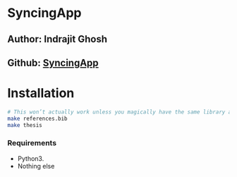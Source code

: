 # SyncingApp

## Author: Indrajit Ghosh
## Github: [**SyncingApp**](https://github.com/indrajit912/SyncingApp.git)


# Installation

```bash
# This won’t actually work unless you magically have the same library as I.
make references.bib
make thesis
```

### Requirements

* Python3.
* Nothing else
